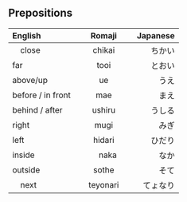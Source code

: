 ## Prepositions


| English    | Romaji 　  | Japanese  |
| :--------- | :--------: | ---------:|
| 　close　　| chikai 　   | ちかい 　 |
|     far   | tooi        | とおい    |
| above/up  | ue          | うえ      |
| before / in front | mae | まえ 　　 |
|behind / after| ushiru      | うしる 　 | 　 
| right　　| mugi　　　　| みぎ 　　 |
| left　　　 | hidari　　　| ひだり 　 |
| inside 　 | 　naka　　　| なか 　　 |
| outside   | sothe　　　 | そて 　　 |
| 　next　　| teyonari　　| てょなり  |
